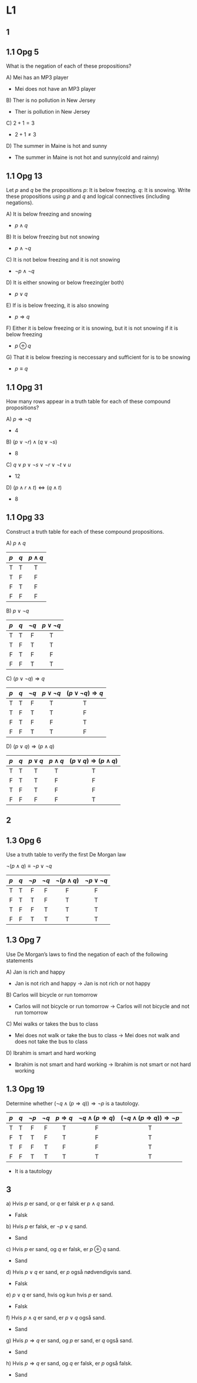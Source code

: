 # L1

## 1

## 1.1 Opg 5

What is the negation of each of these propositions?

A) Mei has an MP3 player
- Mei does not have an MP3 player

B) Ther is no pollution in New Jersey
- Ther is pollution in New Jersey

C) $2 + 1 = 3$
- $2 + 1 \ne 3$
  
D) The summer in Maine is hot and sunny
- The summer in Maine is not hot and sunny(cold and rainny)

## 1.1 Opg 13

Let $p$ and $q$ be the propositions
$p$: It is below freezing.
$q$: It is snowing.
Write these propositions using $p$ and $q$ and logical connectives (including negations).

A) It is below freezing and snowing
- $p \land q$

B) It is below freezing but not snowing
- $p \land \neg q$

C) It is not below freezing and it is not snowing
- $\neg p \land \neg q$

D) It is either snowing or below freezing(er both)
- $p \lor q$

E) If is is below freezing, it is also snowing
- $p \Rightarrow q$

F) Either it is below freezing or it is snowing, but it is not snowing if it is below freezing
- $p \oplus q$

G) That it is below freezing is neccessary and sufficient for is to be snowing
- $p \equiv q$

## 1.1 Opg 31

How many rows appear in a truth table for each of these
compound propositions?

A) $p \Rightarrow \neg q$
- 4

B) $(p \lor \neg r) \land (q \lor \neg s)$
- 8

C) $q \lor p \lor \neg s \lor \neg r \lor \neg t \lor u$
- 12

D) $(p \land r \land t) \Leftrightarrow (q \land t)$
- 8

## 1.1 Opg 33

Construct a truth table for each of these compound propositions.

A) $p \land q$

$p$ | $q$ | $p \land q$
:---:|:---:|:---:
T | T | T
T | F | F
F | T | F
F | F | F

B) $p \lor \neg q$

$p$ | $q$ | $\neg q$ | $p \lor \neg q$
:---:|:---:|:---:|:---:
T | T | F | T
T | F | T | T
F | T | F | F
F | F | T | T

C) $(p \lor \neg q) \Rightarrow q$

$p$ | $q$ | $\neg q$ | $p \lor \neg q$ | $(p \lor \neg q) \Rightarrow q$
:---:|:---:|:---:|:---:|:---:
T | T | F | T | T
T | F | T | T | F
F | T | F | F | T
F | F | T | T | F

D) $(p \lor q) \Rightarrow (p \land q)$

$p$ | $q$ | $p \lor q$ | $p \land q$ | $(p \lor q) \Rightarrow (p \land q)$
:---:|:---:|:---:|:---:|:---:
T | T | T | T | T
F | T | T | F | F
T | F | T | F | F
F | F | F | F | T

## 2

## 1.3 Opg 6

Use a truth table to verify the first De Morgan law

$\neg (p \land q) \equiv \neg p \lor \neg q$

$p$ | $q$ | $\neg p$ | $\neg q$ | $\neg (p \land q)$ | $\neg p \lor \neg q$
:---:|:---:|:---:|:---:|:---:|:---:
T | T | F | F | F | F
F | T | T | F | T | T
T | F | F | T | T | T
F | F | T | T | T | T

## 1.3 Opg 7

Use De Morgan’s laws to find the negation of each of the
following statements

A) Jan is rich and happy
- Jan is not rich and happy -> Jan is not rich or not happy

B) Carlos will bicycle or run tomorrow
- Carlos will not bicycle or run tomorrow -> Carlos will not bicycle and not run tomorrow

C) Mei walks or takes the bus to class
- Mei does not walk or take the bus to class -> Mei does not walk and does not take the bus to class

D) Ibrahim is smart and hard working
- Ibrahim is not smart and hard working -> Ibrahim is not smart or not hard working

## 1.3 Opg 19

Determine whether $(\neg q \land (p \Rightarrow q)) \Rightarrow \neg p$ is a tautology.

$p$ | $q$ | $\neg p$ | $\neg q$ | $p \Rightarrow q$ | $\neg q \land (p \Rightarrow q)$ | $(\neg q \land (p \Rightarrow q)) \Rightarrow \neg p$
:---:|:---:|:---:|:---:|:---:|:---:|:---:
T | T | F | F | T | F | T
F | T | T | F | T | F | T
T | F | F | T | F | F | T
F | F | T | T | T | T | T

- It is a tautology

## 3

a) Hvis $p$ er sand, or $q$ er falsk er $p \land q$ sand.
- Falsk

b) Hvis $p$ er falsk, er $\neg p \lor q$ sand.
- Sand

c) Hvis $p$ er sand, og $q$ er falsk, er $p \oplus q$ sand.
- Sand

d) Hvis $p \lor q$ er sand, er $p$ også nødvendigvis sand.
- Falsk

e) $p \lor q$ er sand, hvis og kun hvis $p$ er sand.
- Falsk

f) Hvis $p \land q$ er sand, er $p \lor q$ også sand.
- Sand

g) Hvis $p \Rightarrow q$ er sand, og $p$ er sand, er $q$ også sand.
- Sand

h) Hvis $p \Rightarrow q$ er sand, og $q$ er falsk, er $p$ også falsk.
- Sand